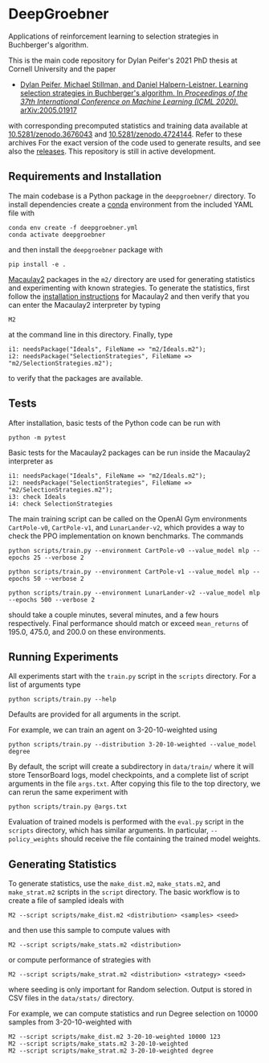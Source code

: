 # DeepGroebner

Applications of reinforcement learning to selection strategies in Buchberger's algorithm.

This is the main code repository for Dylan Peifer's 2021 PhD thesis at Cornell University and the paper

* [Dylan Peifer, Michael Stillman, and Daniel Halpern-Leistner. Learning selection strategies in Buchberger's
algorithm. In *Proceedings of the 37th International Conference on Machine Learning (ICML
2020).*](https://icml.cc/virtual/2020/poster/6742) [arXiv:2005.01917](https://arxiv.org/abs/2005.01917)

with corresponding precomputed statistics and training data available at
[10.5281/zenodo.3676043](https://doi.org/10.5281/zenodo.3676043) and
[10.5281/zenodo.4724144](https://doi.org/10.5281/zenodo.4724144). Refer to these archives For the exact version of the
code used to generate results, and see also the [releases](https://github.com/dylanpeifer/deepgroebner/releases). This
repository is still in active development.

## Requirements and Installation

The main codebase is a Python package in the `deepgroebner/` directory. To install dependencies create a
[conda](https://www.anaconda.com/products/individual) environment from the included YAML file with

    conda env create -f deepgroebner.yml
    conda activate deepgroebner

and then install the `deepgroebner` package with

    pip install -e .

[Macaulay2](http://www2.macaulay2.com/Macaulay2/) packages in the `m2/` directory are used for generating statistics
and experimenting with known strategies. To generate the statistics, first follow the [installation
instructions](http://www2.macaulay2.com/Macaulay2/Downloads/) for Macaulay2 and then verify that you can enter the
Macaulay2 interpreter by typing

    M2

at the command line in this directory. Finally, type

    i1: needsPackage("Ideals", FileName => "m2/Ideals.m2");
    i2: needsPackage("SelectionStrategies", FileName => "m2/SelectionStrategies.m2");    

to verify that the packages are available.
    
## Tests

After installation, basic tests of the Python code can be run with

    python -m pytest
    
Basic tests for the Macaulay2 packages can be run inside the Macaulay2 interpreter as

    i1: needsPackage("Ideals", FileName => "m2/Ideals.m2");
    i2: needsPackage("SelectionStrategies", FileName => "m2/SelectionStrategies.m2");    
    i3: check Ideals
    i4: check SelectionStrategies

The main training script can be called on the OpenAI Gym environments `CartPole-v0`, `CartPole-v1`, and
`LunarLander-v2`, which provides a way to check the PPO implementation on known benchmarks. The commands

    python scripts/train.py --environment CartPole-v0 --value_model mlp --epochs 25 --verbose 2

    python scripts/train.py --environment CartPole-v1 --value_model mlp --epochs 50 --verbose 2

    python scripts/train.py --environment LunarLander-v2 --value_model mlp --epochs 500 --verbose 2
    
should take a couple minutes, several minutes, and a few hours respectively. Final performance should match or exceed
`mean_returns` of 195.0, 475.0, and 200.0 on these environments.

## Running Experiments

All experiments start with the `train.py` script in the `scripts` directory. For a list of arguments type
    
    python scripts/train.py --help

Defaults are provided for all arguments in the script.

For example, we can train an agent on 3-20-10-weighted using

    python scripts/train.py --distribution 3-20-10-weighted --value_model degree

By default, the script will create a subdirectory in `data/train/` where it will store TensorBoard logs, model
checkpoints, and a complete list of script arguments in the file `args.txt`. After copying this file to the top
directory, we can rerun the same experiment with

    python scripts/train.py @args.txt

Evaluation of trained models is performed with the `eval.py` script in the `scripts` directory, which has similar
arguments. In particular, `--policy_weights` should receive the file containing the trained model weights.

## Generating Statistics

To generate statistics, use the `make_dist.m2`, `make_stats.m2`, and `make_strat.m2` scripts in the `script`
directory. The basic workflow is to create a file of sampled ideals with

    M2 --script scripts/make_dist.m2 <distribution> <samples> <seed>

and then use this sample to compute values with

    M2 --script scripts/make_stats.m2 <distribution>

or compute performance of strategies with

    M2 --script scripts/make_strat.m2 <distribution> <strategy> <seed>

where seeding is only important for Random selection. Output is stored in CSV files in the `data/stats/` directory.

For example, we can compute statistics and run Degree selection on 10000 samples from 3-20-10-weighted with

    M2 --script scripts/make_dist.m2 3-20-10-weighted 10000 123
    M2 --script scripts/make_stats.m2 3-20-10-weighted
    M2 --script scripts/make_strat.m2 3-20-10-weighted degree

